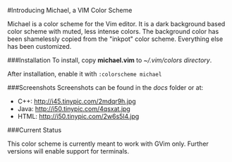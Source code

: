 #Introducing Michael, a VIM Color Scheme

Michael is a color scheme for the Vim editor.
It is a dark background based color scheme with muted, less intense colors.
The background color has been shamelessly copied from the "inkpot" color scheme. Everything else has been customized.


###Installation
To install, copy **michael.vim** to *~/.vim/colors directory*.

After installation, enable it with `:colorscheme michael`


###Screenshots
Screenshots can be found in the *docs* folder or at:

* C++:   <http://i45.tinypic.com/2mdqr9h.jpg>
* Java:  <http://i50.tinypic.com/4qsxat.jpg>
* HTML:  <http://i50.tinypic.com/2w6s5l4.jpg>


###Current Status

This color scheme is currently meant to work with GVim only. Further versions will enable support for terminals.
